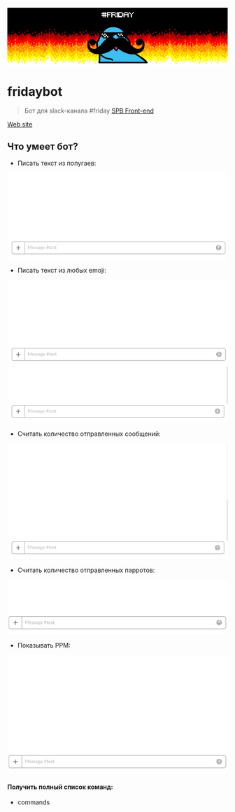 <p align="center"><img src="images/bg-git.jpg"></p>

# fridaybot

> Бот для slack-канала #friday [SPB Front-end](http://spb-frontend.slack.com)

[Web site](http://fridaybot.tk)

## Что умеет бот?
- Писать текст из попугаев:
<img src="images/hi.gif">

- Писать текст из любых emoji:
<img src="images/cop.gif">
<img src="images/friday.gif">

- Считать количество отправленных сообщений:
<img src="images/live.gif">

- Считать количество отправленных пэрротов:
<img src="images/count.gif">

- Показывать PPM:
<img src="images/ppm.gif">

#### Получить полный список команд:
- commands
